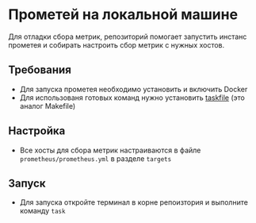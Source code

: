# Прометей на локальной машине

Для отладки сбора метрик, репозиторий помогает запустить инстанс прометея и собирать настроить сбор метрик с нужных хостов.

## Требования
- Для запуска прометея необходимо установить и включить Docker
- Для использованя готовых команд нужно установить [taskfile](https://taskfile.dev/#/) (это аналог Makefile)

## Настройка
- Все хосты для сбора метрик настраиваются в файле `prometheus/prometheus.yml` в разделе `targets`

## Запуск
- Для запуска откройте терминал в корне репоизтория и выполните команду `task`

